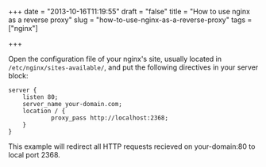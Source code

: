 +++
date = "2013-10-16T11:19:55"
draft = "false"
title = "How to use nginx as a reverse proxy"
slug = "how-to-use-nginx-as-a-reverse-proxy"
tags = ["nginx"]

+++

Open the configuration file of your nginx's site, usually located in `/etc/nginx/sites-available/`, and put the following directives in your server block:

    server {
        listen 80;
        server_name your-domain.com;
        location / {
                proxy_pass http://localhost:2368;
        }
    }

This example will redirect all HTTP requests recieved on your-domain:80 to local port 2368.

